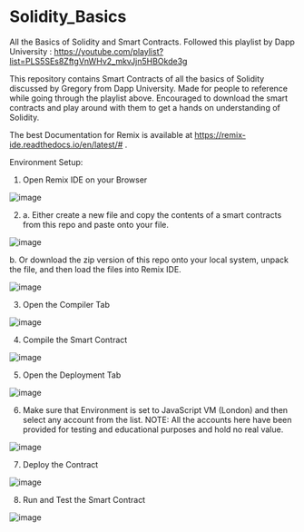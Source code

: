 # Solidity_Basics
All the Basics of Solidity and Smart Contracts. 
Followed this playlist by Dapp University :
https://youtube.com/playlist?list=PLS5SEs8ZftgVnWHv2_mkvJjn5HBOkde3g

This repository contains Smart Contracts of all the basics of Solidity discussed by Gregory from Dapp University. 
Made for people to reference while going through the playlist above. 
Encouraged to download the smart contracts and play around with them to get a hands on understanding of Solidity. 

The best Documentation for Remix is available at https://remix-ide.readthedocs.io/en/latest/# . 

Environment Setup:
1. Open Remix IDE on your Browser


![image](https://user-images.githubusercontent.com/53534136/158008486-fb776fbf-7e14-45b5-81ef-5e39a1ed1d5e.png)

2. a. Either create a new file and copy the contents of a smart contracts from this repo and paste onto your file.


![image](https://user-images.githubusercontent.com/53534136/158008600-51857654-8af8-40a6-9b0a-317c77d774b1.png)

   b. Or download the zip version of this repo onto your local system, unpack the file, and then load the files into Remix IDE.
   
   
   ![image](https://user-images.githubusercontent.com/53534136/158008665-b10110b3-bb98-44e8-a50a-74ef4f322bd9.png)

3. Open the Compiler Tab


![image](https://user-images.githubusercontent.com/53534136/158008727-22297406-a660-4a00-aceb-11b5ce0b54eb.png)

4. Compile the Smart Contract


![image](https://user-images.githubusercontent.com/53534136/158008741-e64625d0-789a-4cde-a5c6-eaf6c1682392.png)

5. Open the Deployment Tab


![image](https://user-images.githubusercontent.com/53534136/158008770-b4848dbf-961f-410c-90ce-c38dff6e9aa9.png)

6. Make sure that Environment is set to JavaScript VM (London) and then select any account from the list.
NOTE: All the accounts here have been provided for testing and educational purposes and hold no real value.


![image](https://user-images.githubusercontent.com/53534136/158008837-7ad30f34-adb1-49d3-906f-d25abc9af8be.png)

7. Deploy the Contract


![image](https://user-images.githubusercontent.com/53534136/158008929-20f65b75-3e5f-4457-96e1-949696bba8a5.png)

8. Run and Test the Smart Contract


![image](https://user-images.githubusercontent.com/53534136/158009001-1354e76c-8ca5-4a14-b799-f8f908fec34b.png)
